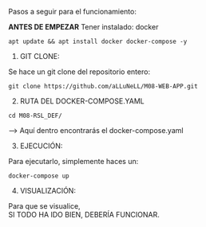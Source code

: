 Pasos a seguir para el funcionamiento:

**ANTES DE EMPEZAR**
Tener instalado: docker

```
apt update && apt install docker docker-compose -y
```

1. GIT CLONE:

  Se hace un git clone del repositorio entero: 
  ```
  git clone https://github.com/aLLuNeLL/M08-WEB-APP.git
  ```

2. RUTA DEL DOCKER-COMPOSE.YAML

  ```
  cd M08-RSL_DEF/
  ``` 
  --> Aquí dentro encontrarás el docker-compose.yaml

3. EJECUCIÓN:

  Para ejecutarlo, simplemente haces un: 
  ```
  docker-compose up
  ```

4. VISUALIZACIÓN:

  Para que se visualice,  
SI TODO HA IDO BIEN, DEBERÍA FUNCIONAR.

